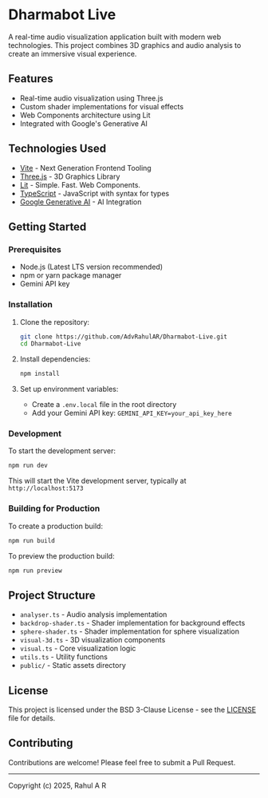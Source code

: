 
# Dharmabot Live

A real-time audio visualization application built with modern web technologies. This project combines 3D graphics and audio analysis to create an immersive visual experience.

## Features

- Real-time audio visualization using Three.js
- Custom shader implementations for visual effects
- Web Components architecture using Lit
- Integrated with Google's Generative AI

## Technologies Used

- [Vite](https://vitejs.dev/) - Next Generation Frontend Tooling
- [Three.js](https://threejs.org/) - 3D Graphics Library
- [Lit](https://lit.dev/) - Simple. Fast. Web Components.
- [TypeScript](https://www.typescriptlang.org/) - JavaScript with syntax for types
- [Google Generative AI](https://ai.google.dev/) - AI Integration

## Getting Started

### Prerequisites

- Node.js (Latest LTS version recommended)
- npm or yarn package manager
- Gemini API key

### Installation

1. Clone the repository:
   ```bash
   git clone https://github.com/AdvRahulAR/Dharmabot-Live.git
   cd Dharmabot-Live
   ```

2. Install dependencies:
   ```bash
   npm install
   ```

3. Set up environment variables:
   - Create a `.env.local` file in the root directory
   - Add your Gemini API key: `GEMINI_API_KEY=your_api_key_here`

### Development

To start the development server:

```bash
npm run dev
```

This will start the Vite development server, typically at `http://localhost:5173`

### Building for Production

To create a production build:

```bash
npm run build
```

To preview the production build:

```bash
npm run preview
```

## Project Structure

- `analyser.ts` - Audio analysis implementation
- `backdrop-shader.ts` - Shader implementation for background effects
- `sphere-shader.ts` - Shader implementation for sphere visualization
- `visual-3d.ts` - 3D visualization components
- `visual.ts` - Core visualization logic
- `utils.ts` - Utility functions
- `public/` - Static assets directory

## License

This project is licensed under the BSD 3-Clause License - see the [LICENSE](LICENSE) file for details.

## Contributing

Contributions are welcome! Please feel free to submit a Pull Request.

---

Copyright (c) 2025, Rahul A R
